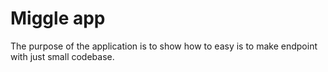 Miggle app
==========

The purpose of the application is to show how to easy is to make endpoint with just small codebase.
